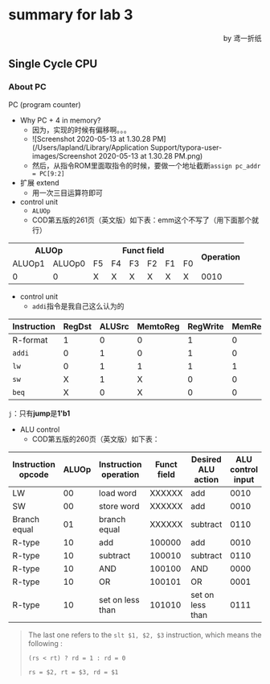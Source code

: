 # summary for lab 3

<p align="right">by 鸢一折纸</p>

## Single Cycle CPU

### About PC

PC (program counter)

- Why PC + 4 in memory?
	- 因为，实现的时候有偏移啊。。。
	- ![Screenshot 2020-05-13 at 1.30.28 PM](/Users/lapland/Library/Application Support/typora-user-images/Screenshot 2020-05-13 at 1.30.28 PM.png)
	- 然后，从指令ROM里面取指令的时候，要做一个地址截断`assign pc_addr = PC[9:2]`
- 扩展 extend
	- 用一次三目运算符即可
- control unit
	- `ALUOp`
	- COD第五版的261页（英文版）如下表：emm这个不写了（用下面那个就行）

<table>
    <tr>
        <th colspan="2">ALUOp</th>
        <th colspan="6">Funct field</th>
        <th rowspan="2">Operation</th>
    </tr>
    <tr>
        <td>ALUOp1</td>
        <td>ALUOp0</td>
        <td>F5</td>
        <td>F4</td>
        <td>F3</td>
        <td>F2</td>
        <td>F1</td>
        <td>F0</td>
    </tr>
    <tr>
        <td>0</td>
        <td>0</td>
        <td>X</td>
        <td>X</td>
        <td>X</td>
        <td>X</td>
        <td>X</td>
        <td>X</td>
        <td>0010</td>
    </tr>
</table>

- control unit
	- `addi`指令是我自己这么认为的

| Instruction | RegDst | ALUSrc | MemtoReg | RegWrite | MemRead | MemWrite | Branch | ALUOp |
| ----------- | ------ | ------ | -------- | -------- | ------- | -------- | ------ | ----- |
| R-format    | 1      | 0      | 0        | 1        | 0       | 0        | 0      | 10    |
| `addi`      | 0      | 1      | 0        | 1        | 0       | 0        | 0      | 00    |
| `lw`        | 0      | 1      | 1        | 1        | 1       | 0        | 0      | 00    |
| `sw`        | X      | 1      | X        | 0        | 0       | 1        | 0      | 00    |
| `beq`       | X      | 0      | X        | 0        | 0       | 0        | 1      | 01    |

`j`：只有**jump**是**1'b1**


- ALU control
	- COD第五版的260页（英文版）如下表：

|Instruction opcode|ALUOp|Instruction operation|Funct field|Desired ALU action|ALU control input|
|-|-|-|-|-|-|
|LW|00|load word|XXXXXX|add|0010|
|SW|00|store word|XXXXXX|add|0010|
|Branch equal|01|branch equal|XXXXXX|subtract|0110|
|R-type|10|add|100000|add|0010|
|R-type|10|subtract|100010|subtract|0110|
|R-type|10|AND|100100|AND|0000|
|R-type|10|OR|100101|OR|0001|
|R-type|10|set on less than|101010|set on less than|0111|

> The last one refers to the `slt $1, $2, $3` instruction, which means the following :
>
> `(rs < rt) ? rd = 1 : rd = 0`
>
> `rs = $2, rt = $3, rd = $1`

